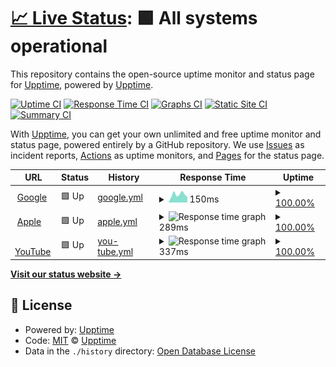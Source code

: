 # [📈 Live Status](https://upptime.github.io/upptime): <!--live status--> **🟩 All systems operational**

This repository contains the open-source uptime monitor and status page for [Upptime](https://upptime.js.org), powered by [Upptime](https://github.com/upptime/upptime).

[![Uptime CI](https://github.com/DatBoyMax/upptime/workflows/Uptime%20CI/badge.svg)](https://github.com/DatBoyMax/upptime/actions?query=workflow%3A%22Uptime+CI%22)
[![Response Time CI](https://github.com/DatBoyMax/upptime/workflows/Response%20Time%20CI/badge.svg)](https://github.com/DatBoyMax/upptime/actions?query=workflow%3A%22Response+Time+CI%22)
[![Graphs CI](https://github.com/DatBoyMax/upptime/workflows/Graphs%20CI/badge.svg)](https://github.com/DatBoyMax/upptime/actions?query=workflow%3A%22Graphs+CI%22)
[![Static Site CI](https://github.com/DatBoyMax/upptime/workflows/Static%20Site%20CI/badge.svg)](https://github.com/DatBoyMax/upptime/actions?query=workflow%3A%22Static+Site+CI%22)
[![Summary CI](https://github.com/DatBoyMax/upptime/workflows/Summary%20CI/badge.svg)](https://github.com/DatBoyMax/upptime/actions?query=workflow%3A%22Summary+CI%22)

With [Upptime](https://upptime.js.org), you can get your own unlimited and free uptime monitor and status page, powered entirely by a GitHub repository. We use [Issues](https://github.com/upptime/upptime/issues) as incident reports, [Actions](https://github.com/DatBoyMax/upptime/actions) as uptime monitors, and [Pages](https://upptime.github.io/upptime) for the status page.

<!--start: status pages-->
<!-- This summary is generated by Upptime (https://github.com/upptime/upptime) -->
<!-- Do not edit this manually, your changes will be overwritten -->
<!-- prettier-ignore -->
| URL | Status | History | Response Time | Uptime |
| --- | ------ | ------- | ------------- | ------ |
| <img alt="" src="https://www.google.com/favicon.ico" height="13"> [Google](https://www.google.com) | 🟩 Up | [google.yml](https://github.com/DatBoyMax/uptime/commits/HEAD/history/google.yml) | <details><summary><img alt="Response time graph" src="./graphs/google/response-time-week.png" height="20"> 150ms</summary><br><a href="https://DatBoyMax.github.io/upptime/history/google"><img alt="Response time 106" src="https://img.shields.io/endpoint?url=https%3A%2F%2Fraw.githubusercontent.com%2FDatBoyMax%2Fuptime%2FHEAD%2Fapi%2Fgoogle%2Fresponse-time.json"></a><br><a href="https://DatBoyMax.github.io/upptime/history/google"><img alt="24-hour response time 60" src="https://img.shields.io/endpoint?url=https%3A%2F%2Fraw.githubusercontent.com%2FDatBoyMax%2Fuptime%2FHEAD%2Fapi%2Fgoogle%2Fresponse-time-day.json"></a><br><a href="https://DatBoyMax.github.io/upptime/history/google"><img alt="7-day response time 150" src="https://img.shields.io/endpoint?url=https%3A%2F%2Fraw.githubusercontent.com%2FDatBoyMax%2Fuptime%2FHEAD%2Fapi%2Fgoogle%2Fresponse-time-week.json"></a><br><a href="https://DatBoyMax.github.io/upptime/history/google"><img alt="30-day response time 106" src="https://img.shields.io/endpoint?url=https%3A%2F%2Fraw.githubusercontent.com%2FDatBoyMax%2Fuptime%2FHEAD%2Fapi%2Fgoogle%2Fresponse-time-month.json"></a><br><a href="https://DatBoyMax.github.io/upptime/history/google"><img alt="1-year response time 106" src="https://img.shields.io/endpoint?url=https%3A%2F%2Fraw.githubusercontent.com%2FDatBoyMax%2Fuptime%2FHEAD%2Fapi%2Fgoogle%2Fresponse-time-year.json"></a></details> | <details><summary><a href="https://DatBoyMax.github.io/upptime/history/google">100.00%</a></summary><a href="https://DatBoyMax.github.io/upptime/history/google"><img alt="All-time uptime 100.00%" src="https://img.shields.io/endpoint?url=https%3A%2F%2Fraw.githubusercontent.com%2FDatBoyMax%2Fuptime%2FHEAD%2Fapi%2Fgoogle%2Fuptime.json"></a><br><a href="https://DatBoyMax.github.io/upptime/history/google"><img alt="24-hour uptime 100.00%" src="https://img.shields.io/endpoint?url=https%3A%2F%2Fraw.githubusercontent.com%2FDatBoyMax%2Fuptime%2FHEAD%2Fapi%2Fgoogle%2Fuptime-day.json"></a><br><a href="https://DatBoyMax.github.io/upptime/history/google"><img alt="7-day uptime 100.00%" src="https://img.shields.io/endpoint?url=https%3A%2F%2Fraw.githubusercontent.com%2FDatBoyMax%2Fuptime%2FHEAD%2Fapi%2Fgoogle%2Fuptime-week.json"></a><br><a href="https://DatBoyMax.github.io/upptime/history/google"><img alt="30-day uptime 100.00%" src="https://img.shields.io/endpoint?url=https%3A%2F%2Fraw.githubusercontent.com%2FDatBoyMax%2Fuptime%2FHEAD%2Fapi%2Fgoogle%2Fuptime-month.json"></a><br><a href="https://DatBoyMax.github.io/upptime/history/google"><img alt="1-year uptime 100.00%" src="https://img.shields.io/endpoint?url=https%3A%2F%2Fraw.githubusercontent.com%2FDatBoyMax%2Fuptime%2FHEAD%2Fapi%2Fgoogle%2Fuptime-year.json"></a></details>
| <img alt="" src="https://favicons.githubusercontent.com/apple.com" height="13"> [Apple](https://apple.com/) | 🟩 Up | [apple.yml](https://github.com/DatBoyMax/uptime/commits/HEAD/history/apple.yml) | <details><summary><img alt="Response time graph" src="./graphs/apple/response-time-week.png" height="20"> 289ms</summary><br><a href="https://DatBoyMax.github.io/upptime/history/apple"><img alt="Response time 240" src="https://img.shields.io/endpoint?url=https%3A%2F%2Fraw.githubusercontent.com%2FDatBoyMax%2Fuptime%2FHEAD%2Fapi%2Fapple%2Fresponse-time.json"></a><br><a href="https://DatBoyMax.github.io/upptime/history/apple"><img alt="24-hour response time 152" src="https://img.shields.io/endpoint?url=https%3A%2F%2Fraw.githubusercontent.com%2FDatBoyMax%2Fuptime%2FHEAD%2Fapi%2Fapple%2Fresponse-time-day.json"></a><br><a href="https://DatBoyMax.github.io/upptime/history/apple"><img alt="7-day response time 289" src="https://img.shields.io/endpoint?url=https%3A%2F%2Fraw.githubusercontent.com%2FDatBoyMax%2Fuptime%2FHEAD%2Fapi%2Fapple%2Fresponse-time-week.json"></a><br><a href="https://DatBoyMax.github.io/upptime/history/apple"><img alt="30-day response time 240" src="https://img.shields.io/endpoint?url=https%3A%2F%2Fraw.githubusercontent.com%2FDatBoyMax%2Fuptime%2FHEAD%2Fapi%2Fapple%2Fresponse-time-month.json"></a><br><a href="https://DatBoyMax.github.io/upptime/history/apple"><img alt="1-year response time 240" src="https://img.shields.io/endpoint?url=https%3A%2F%2Fraw.githubusercontent.com%2FDatBoyMax%2Fuptime%2FHEAD%2Fapi%2Fapple%2Fresponse-time-year.json"></a></details> | <details><summary><a href="https://DatBoyMax.github.io/upptime/history/apple">100.00%</a></summary><a href="https://DatBoyMax.github.io/upptime/history/apple"><img alt="All-time uptime 99.94%" src="https://img.shields.io/endpoint?url=https%3A%2F%2Fraw.githubusercontent.com%2FDatBoyMax%2Fuptime%2FHEAD%2Fapi%2Fapple%2Fuptime.json"></a><br><a href="https://DatBoyMax.github.io/upptime/history/apple"><img alt="24-hour uptime 100.00%" src="https://img.shields.io/endpoint?url=https%3A%2F%2Fraw.githubusercontent.com%2FDatBoyMax%2Fuptime%2FHEAD%2Fapi%2Fapple%2Fuptime-day.json"></a><br><a href="https://DatBoyMax.github.io/upptime/history/apple"><img alt="7-day uptime 100.00%" src="https://img.shields.io/endpoint?url=https%3A%2F%2Fraw.githubusercontent.com%2FDatBoyMax%2Fuptime%2FHEAD%2Fapi%2Fapple%2Fuptime-week.json"></a><br><a href="https://DatBoyMax.github.io/upptime/history/apple"><img alt="30-day uptime 99.94%" src="https://img.shields.io/endpoint?url=https%3A%2F%2Fraw.githubusercontent.com%2FDatBoyMax%2Fuptime%2FHEAD%2Fapi%2Fapple%2Fuptime-month.json"></a><br><a href="https://DatBoyMax.github.io/upptime/history/apple"><img alt="1-year uptime 99.94%" src="https://img.shields.io/endpoint?url=https%3A%2F%2Fraw.githubusercontent.com%2FDatBoyMax%2Fuptime%2FHEAD%2Fapi%2Fapple%2Fuptime-year.json"></a></details>
| <img alt="" src="https://favicons.githubusercontent.com/www.youtube.com" height="13"> [YouTube](https://www.youtube.com/) | 🟩 Up | [you-tube.yml](https://github.com/DatBoyMax/uptime/commits/HEAD/history/you-tube.yml) | <details><summary><img alt="Response time graph" src="./graphs/you-tube/response-time-week.png" height="20"> 337ms</summary><br><a href="https://DatBoyMax.github.io/upptime/history/you-tube"><img alt="Response time 312" src="https://img.shields.io/endpoint?url=https%3A%2F%2Fraw.githubusercontent.com%2FDatBoyMax%2Fuptime%2FHEAD%2Fapi%2Fyou-tube%2Fresponse-time.json"></a><br><a href="https://DatBoyMax.github.io/upptime/history/you-tube"><img alt="24-hour response time 289" src="https://img.shields.io/endpoint?url=https%3A%2F%2Fraw.githubusercontent.com%2FDatBoyMax%2Fuptime%2FHEAD%2Fapi%2Fyou-tube%2Fresponse-time-day.json"></a><br><a href="https://DatBoyMax.github.io/upptime/history/you-tube"><img alt="7-day response time 337" src="https://img.shields.io/endpoint?url=https%3A%2F%2Fraw.githubusercontent.com%2FDatBoyMax%2Fuptime%2FHEAD%2Fapi%2Fyou-tube%2Fresponse-time-week.json"></a><br><a href="https://DatBoyMax.github.io/upptime/history/you-tube"><img alt="30-day response time 312" src="https://img.shields.io/endpoint?url=https%3A%2F%2Fraw.githubusercontent.com%2FDatBoyMax%2Fuptime%2FHEAD%2Fapi%2Fyou-tube%2Fresponse-time-month.json"></a><br><a href="https://DatBoyMax.github.io/upptime/history/you-tube"><img alt="1-year response time 312" src="https://img.shields.io/endpoint?url=https%3A%2F%2Fraw.githubusercontent.com%2FDatBoyMax%2Fuptime%2FHEAD%2Fapi%2Fyou-tube%2Fresponse-time-year.json"></a></details> | <details><summary><a href="https://DatBoyMax.github.io/upptime/history/you-tube">100.00%</a></summary><a href="https://DatBoyMax.github.io/upptime/history/you-tube"><img alt="All-time uptime 100.00%" src="https://img.shields.io/endpoint?url=https%3A%2F%2Fraw.githubusercontent.com%2FDatBoyMax%2Fuptime%2FHEAD%2Fapi%2Fyou-tube%2Fuptime.json"></a><br><a href="https://DatBoyMax.github.io/upptime/history/you-tube"><img alt="24-hour uptime 100.00%" src="https://img.shields.io/endpoint?url=https%3A%2F%2Fraw.githubusercontent.com%2FDatBoyMax%2Fuptime%2FHEAD%2Fapi%2Fyou-tube%2Fuptime-day.json"></a><br><a href="https://DatBoyMax.github.io/upptime/history/you-tube"><img alt="7-day uptime 100.00%" src="https://img.shields.io/endpoint?url=https%3A%2F%2Fraw.githubusercontent.com%2FDatBoyMax%2Fuptime%2FHEAD%2Fapi%2Fyou-tube%2Fuptime-week.json"></a><br><a href="https://DatBoyMax.github.io/upptime/history/you-tube"><img alt="30-day uptime 100.00%" src="https://img.shields.io/endpoint?url=https%3A%2F%2Fraw.githubusercontent.com%2FDatBoyMax%2Fuptime%2FHEAD%2Fapi%2Fyou-tube%2Fuptime-month.json"></a><br><a href="https://DatBoyMax.github.io/upptime/history/you-tube"><img alt="1-year uptime 100.00%" src="https://img.shields.io/endpoint?url=https%3A%2F%2Fraw.githubusercontent.com%2FDatBoyMax%2Fuptime%2FHEAD%2Fapi%2Fyou-tube%2Fuptime-year.json"></a></details>

<!--end: status pages-->

[**Visit our status website →**](https://upptime.github.io/upptime)

## 📄 License

- Powered by: [Upptime](https://github.com/upptime/upptime)
- Code: [MIT](./LICENSE) © [Upptime](https://upptime.js.org)
- Data in the `./history` directory: [Open Database License](https://opendatacommons.org/licenses/odbl/1-0/)
